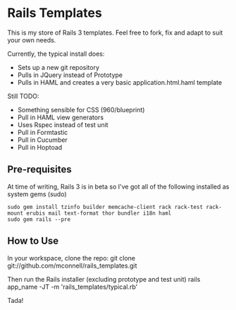 # Rails Templates

This is my store of Rails 3 templates. Feel free to fork, fix and adapt to suit your own needs.

Currently, the typical install does:

* Sets up a new git repository
* Pulls in JQuery instead of Prototype
* Pulls in HAML and creates a very basic application.html.haml template

Still TODO:

* Something sensible for CSS (960/blueprint)
* Pull in HAML view generators
* Uses Rspec instead of test unit
* Pull in Formtastic
* Pull in Cucumber
* Pull in Hoptoad

## Pre-requisites
At time of writing, Rails 3 is in beta so I've got all of the following installed as system gems (sudo)

    sudo gem install tzinfo builder memcache-client rack rack-test rack-mount erubis mail text-format thor bundler i18n haml
    sudo gem rails --pre

## How to Use
In your workspace, clone the repo:
    git clone git://github.com/mconnell/rails_templates.git

Then run the Rails installer (excluding prototype and test unit)
    rails app_name -JT -m 'rails_templates/typical.rb'

Tada!
